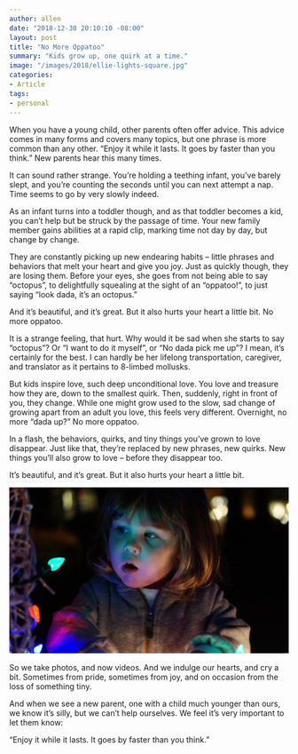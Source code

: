 ```yaml
---
author: allen
date: "2018-12-30 20:10:10 -08:00"
layout: post
title: "No More Oppatoo"
summary: "Kids grow up, one quirk at a time."
image: "/images/2018/ellie-lights-square.jpg"
categories:
- Article
tags:
- personal
---
```


When you have a young child, other parents often offer advice. This advice comes in many forms and covers many topics, but one phrase is more common than any other. “Enjoy it while it lasts. It goes by faster than you think.” New parents hear this many times.

It can sound rather strange. You’re holding a teething infant, you’ve barely slept, and you’re counting the seconds until you can next attempt a nap. Time seems to go by very slowly indeed.

As an infant turns into a toddler though, and as that toddler becomes a kid, you can’t help but be struck by the passage of time. Your new family member gains abilities at a rapid clip, marking time not day by day, but change by change.

They are constantly picking up new endearing habits – little phrases and behaviors that melt your heart and give you joy. Just as quickly though, they are losing them. Before your eyes, she goes from not being able to say “octopus”, to delightfully squealing at the sight of an “oppatoo!”, to just saying “look dada, it’s an octopus.”

And it’s beautiful, and it’s great. But it also hurts your heart a little bit. No more oppatoo.

It is a strange feeling, that hurt. Why would it be sad when she starts to say “octopus”? Or “I want to do it myself”, or “No dada pick me up”? I mean, it’s certainly for the best. I can hardly be her lifelong transportation, caregiver, and translator as it pertains to 8-limbed mollusks.

But kids inspire love, such deep unconditional love. You love and treasure how they are, down to the smallest quirk. Then, suddenly, right in front of you, they change. While one might grow used to the slow, sad change of growing apart from an adult you love, this feels very different. Overnight, no more “dada up?” No more oppatoo.

In a flash, the behaviors, quirks, and tiny things you’ve grown to love disappear. Just like that, they’re replaced by new phrases, new quirks. New things you’ll also grow to love – before they disappear too.

It’s beautiful, and it’s great. But it also hurts your heart a little bit. 

<img src="/images/2018/ellie-lights.jpg">

So we take photos, and now videos. And we indulge our hearts, and cry a bit. Sometimes from pride, sometimes from joy, and on occasion from the loss of something tiny.

And when we see a new parent, one with a child much younger than ours, we know it’s silly, but we can’t help ourselves. We feel it’s very important to let them know:

“Enjoy it while it lasts. It goes by faster than you think.”



